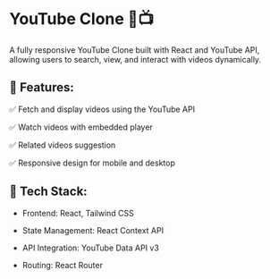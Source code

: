 # YouTube Clone 🎥📺

A fully responsive YouTube Clone built with React and YouTube API, allowing users to search, view, and interact with videos dynamically.


##  🔹 Features:

✅ Fetch and display videos using the YouTube API

✅ Watch videos with embedded player

✅ Related videos suggestion

✅ Responsive design for mobile and desktop


## 🔧 Tech Stack:

* Frontend: React, Tailwind CSS

* State Management: React Context API 

* API Integration: YouTube Data API v3

* Routing: React Router
